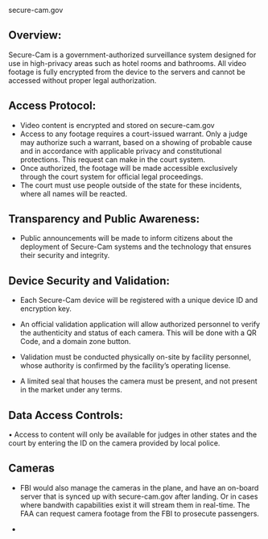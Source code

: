 secure-cam.gov

## Overview:

Secure-Cam is a government-authorized surveillance system designed for use in high-privacy areas such as hotel rooms and bathrooms. All video footage is fully encrypted from the device to the servers and cannot be accessed without proper legal authorization.

## Access Protocol:

- Video content is encrypted and stored on secure-cam.gov
- Access to any footage requires a court-issued warrant. Only a judge may authorize such a warrant, based on a showing of probable cause and in accordance with applicable privacy and constitutional protections. This request can make in the court system.
- Once authorized, the footage will be made accessible exclusively through the court system for official legal proceedings.
- The court must use people outside of the state for these incidents, where all names will be reacted.

## Transparency and Public Awareness:

- Public announcements will be made to inform citizens about the deployment of Secure-Cam systems and the technology that ensures their security and integrity.

## Device Security and Validation:

- Each Secure-Cam device will be registered with a unique device ID and encryption key.

- An official validation application will allow authorized personnel to verify the authenticity and status of each camera. This will be done with a QR Code, and a domain zone button.

- Validation must be conducted physically on-site by facility personnel, whose authority is confirmed by the facility’s operating license.

- A limited seal that houses the camera must be present, and not present in the market under any terms.

## Data Access Controls:

• Access to content will only be available for judges in other states and the court by entering the ID on the camera provided by local police.

## Cameras

- FBI would also manage the cameras in the plane, and have an on-board server that is synced up with secure-cam.gov after landing. Or in cases where bandwith capabilities exist it will stream them in real-time. The FAA can request camera footage from the FBI to prosecute passengers.

- 